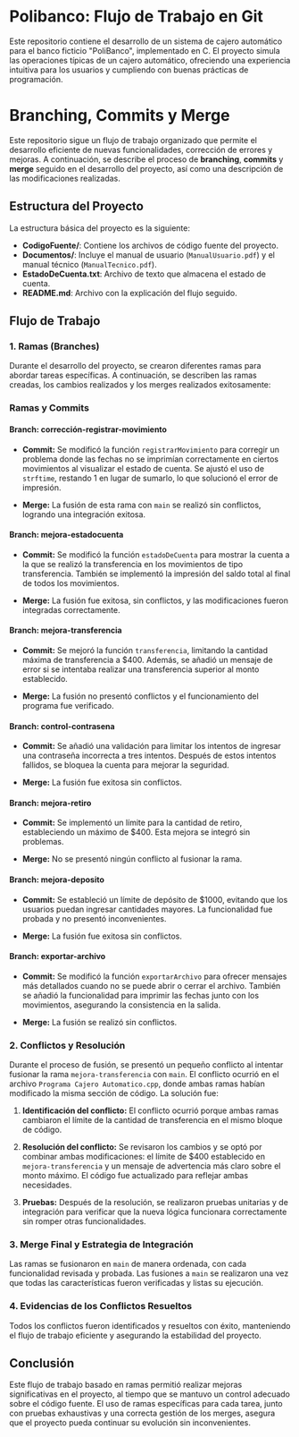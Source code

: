 # Polibanco: Flujo de Trabajo en Git
Este repositorio contiene el desarrollo de un sistema de cajero automático para el banco ficticio "PoliBanco", implementado en C. El proyecto simula las operaciones típicas de un cajero automático, ofreciendo una experiencia intuitiva para los usuarios y cumpliendo con buenas prácticas de programación.
# Branching, Commits y Merge

Este repositorio sigue un flujo de trabajo organizado que permite el desarrollo eficiente de nuevas funcionalidades, corrección de errores y mejoras. A continuación, se describe el proceso de **branching**, **commits** y **merge** seguido en el desarrollo del proyecto, así como una descripción de las modificaciones realizadas.

## Estructura del Proyecto

La estructura básica del proyecto es la siguiente:

- **CodigoFuente/**: Contiene los archivos de código fuente del proyecto.
- **Documentos/**: Incluye el manual de usuario (`ManualUsuario.pdf`) y el manual técnico (`ManualTecnico.pdf`).
- **EstadoDeCuenta.txt**: Archivo de texto que almacena el estado de cuenta.
- **README.md**: Archivo con la explicación del flujo seguido.

## Flujo de Trabajo

### 1. **Ramas (Branches)**

Durante el desarrollo del proyecto, se crearon diferentes ramas para abordar tareas específicas. A continuación, se describen las ramas creadas, los cambios realizados y los merges realizados exitosamente:

### Ramas y Commits

#### **Branch: corrección-registrar-movimiento**

- **Commit:** Se modificó la función `registrarMovimiento` para corregir un problema donde las fechas no se imprimían correctamente en ciertos movimientos al visualizar el estado de cuenta. Se ajustó el uso de `strftime`, restando 1 en lugar de sumarlo, lo que solucionó el error de impresión.
  
- **Merge:** La fusión de esta rama con `main` se realizó sin conflictos, logrando una integración exitosa.

#### **Branch: mejora-estadocuenta**

- **Commit:** Se modificó la función `estadoDeCuenta` para mostrar la cuenta a la que se realizó la transferencia en los movimientos de tipo transferencia. También se implementó la impresión del saldo total al final de todos los movimientos.

- **Merge:** La fusión fue exitosa, sin conflictos, y las modificaciones fueron integradas correctamente.

#### **Branch: mejora-transferencia**

- **Commit:** Se mejoró la función `transferencia`, limitando la cantidad máxima de transferencia a $400. Además, se añadió un mensaje de error si se intentaba realizar una transferencia superior al monto establecido.

- **Merge:** La fusión no presentó conflictos y el funcionamiento del programa fue verificado.

#### **Branch: control-contrasena**

- **Commit:** Se añadió una validación para limitar los intentos de ingresar una contraseña incorrecta a tres intentos. Después de estos intentos fallidos, se bloquea la cuenta para mejorar la seguridad.

- **Merge:** La fusión fue exitosa sin conflictos.

#### **Branch: mejora-retiro**

- **Commit:** Se implementó un límite para la cantidad de retiro, estableciendo un máximo de $400. Esta mejora se integró sin problemas.

- **Merge:** No se presentó ningún conflicto al fusionar la rama.

#### **Branch: mejora-deposito**

- **Commit:** Se estableció un límite de depósito de $1000, evitando que los usuarios puedan ingresar cantidades mayores. La funcionalidad fue probada y no presentó inconvenientes.

- **Merge:** La fusión fue exitosa sin conflictos.

#### **Branch: exportar-archivo**

- **Commit:** Se modificó la función `exportarArchivo` para ofrecer mensajes más detallados cuando no se puede abrir o cerrar el archivo. También se añadió la funcionalidad para imprimir las fechas junto con los movimientos, asegurando la consistencia en la salida.

- **Merge:** La fusión se realizó sin conflictos.

### 2. **Conflictos y Resolución**

Durante el proceso de fusión, se presentó un pequeño conflicto al intentar fusionar la rama `mejora-transferencia` con `main`. El conflicto ocurrió en el archivo `Programa Cajero Automatico.cpp`, donde ambas ramas habían modificado la misma sección de código. La solución fue:

1. **Identificación del conflicto:** El conflicto ocurrió porque ambas ramas cambiaron el límite de la cantidad de transferencia en el mismo bloque de código.
   
2. **Resolución del conflicto:** Se revisaron los cambios y se optó por combinar ambas modificaciones: el límite de $400 establecido en `mejora-transferencia` y un mensaje de advertencia más claro sobre el monto máximo. El código fue actualizado para reflejar ambas necesidades.

3. **Pruebas:** Después de la resolución, se realizaron pruebas unitarias y de integración para verificar que la nueva lógica funcionara correctamente sin romper otras funcionalidades.

### 3. **Merge Final y Estrategia de Integración**

Las ramas se fusionaron en `main` de manera ordenada, con cada funcionalidad revisada y probada. Las fusiones a `main` se realizaron una vez que todas las características fueron verificadas y listas su ejecución.

### 4. **Evidencias de los Conflictos Resueltos**

Todos los conflictos fueron identificados y resueltos con éxito, manteniendo el flujo de trabajo eficiente y asegurando la estabilidad del proyecto.

## Conclusión

Este flujo de trabajo basado en ramas permitió realizar mejoras significativas en el proyecto, al tiempo que se mantuvo un control adecuado sobre el código fuente. El uso de ramas específicas para cada tarea, junto con pruebas exhaustivas y una correcta gestión de los merges, asegura que el proyecto pueda continuar su evolución sin inconvenientes.


